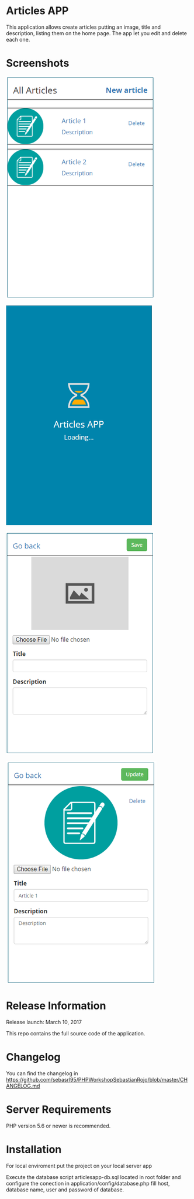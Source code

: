 
Articles APP
===========

This application allows create articles putting an image, title and description, listing them on the home page. The app let you edit and delete each one.


Screenshots
===========

![Home page](https://github.com/sebasrl95/PHPWorkshopSebastianRojo/blob/master/screenshots/homepage.png)

![Splash](https://github.com/sebasrl95/PHPWorkshopSebastianRojo/blob/master/screenshots/splash.png)

![New article](https://github.com/sebasrl95/PHPWorkshopSebastianRojo/blob/master/screenshots/newarticle.png)

![Edit article](https://github.com/sebasrl95/PHPWorkshopSebastianRojo/blob/master/screenshots/editarticle.png)


Release Information
===========
Release launch: March 10, 2017

This repo contains the full source code of the application.


Changelog
===========

You can find the changelog in
<https://github.com/sebasrl95/PHPWorkshopSebastianRojo/blob/master/CHANGELOG.md>


Server Requirements
===========

PHP version 5.6 or newer is recommended.


Installation
===========

For local enviroment put the project on your local server app

Execute the database script articlesapp-db.sql located in root folder and configure the conection in application/config/database.php fill host, database name, user and password of database.
